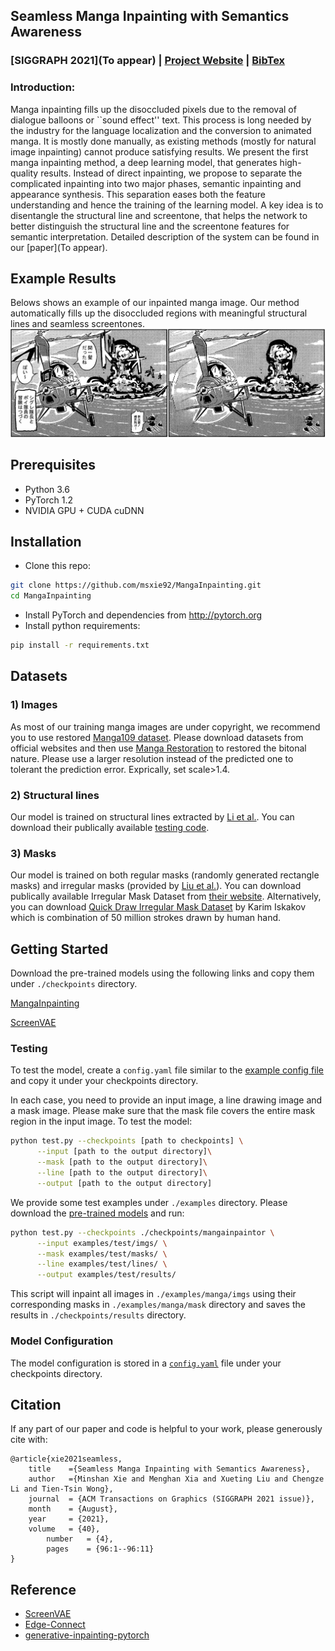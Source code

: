 ## Seamless Manga Inpainting with Semantics Awareness
### [SIGGRAPH 2021](To appear) | [Project Website](https://www.cse.cuhk.edu.hk/~ttwong/papers/mangainpaint/mangainpaint.html) | [BibTex](#citation)

### Introduction:
Manga inpainting fills up the disoccluded pixels due to the removal of dialogue balloons or ``sound effect'' text. This process is long needed by the industry  for the language localization  and the conversion to animated manga. It is mostly done manually, as existing methods (mostly for natural image inpainting) cannot produce satisfying results. 
We present the first manga inpainting method, a deep learning model, that generates high-quality results. Instead of direct inpainting, we propose to separate the complicated inpainting into two major phases, semantic inpainting and appearance synthesis. This separation eases both the feature  understanding and  hence the training of the learning model. A key idea is to disentangle the structural line and screentone, that helps the network to better distinguish the structural line and the screentone features for semantic interpretation. 
Detailed description of the system can be found in our [paper](To appear).

<!-- ------------------------------------------------------------------------------ -->
## Example Results 
Belows shows an example of our inpainted manga image. Our method automatically fills up the disoccluded regions with meaningful structural lines and seamless screentones.
![Example](examples/shegreat_0020.jpg)

<!-- ------------------------------------------------------------------------------ -->
## Prerequisites
- Python 3.6
- PyTorch 1.2
- NVIDIA GPU + CUDA cuDNN

<!-- ------------------------------------------------------------------------------ -->
## Installation
- Clone this repo:
```bash
git clone https://github.com/msxie92/MangaInpainting.git
cd MangaInpainting
```
- Install PyTorch and dependencies from http://pytorch.org
- Install python requirements:
```bash
pip install -r requirements.txt
```

## Datasets
### 1) Images
As most of our training manga images are under copyright, we recommend you to use restored [Manga109 dataset](http://www.manga109.org/en/). 
Please download datasets from official websites and then use [Manga Restoration](https://github.com/msxie92/MangaRestoration) to restored the bitonal nature. 
Please use a larger resolution instead of the predicted one to tolerant the prediction error. Exprically, set scale>1.4. 

### 2) Structural lines
Our model is trained on structural lines extracted by [Li et al.](https://www.cse.cuhk.edu.hk/~ttwong/papers/linelearn/linelearn.html). You can download their publically available [testing code](https://github.com/ljsabc/MangaLineExtraction).

### 3) Masks
Our model is trained on both regular masks (randomly generated rectangle masks) and irregular masks (provided by [Liu et al.](https://arxiv.org/abs/1804.07723)). You can download publically available Irregular Mask Dataset from [their website](http://masc.cs.gmu.edu/wiki/partialconv).
Alternatively, you can download [Quick Draw Irregular Mask Dataset](https://github.com/karfly/qd-imd) by Karim Iskakov which is combination of 50 million strokes drawn by human hand.

## Getting Started
Download the pre-trained models using the following links and copy them under `./checkpoints` directory.

[MangaInpainting](https://drive.google.com/file/d/1YeVwaNfchLhy3lAA7jOLBP-W23onjy8S/view?usp=sharing)

[ScreenVAE](https://drive.google.com/file/d/1QaXqR4KWl_lxntSy32QpQpXb-1-EP7_L/view)

### Testing
To test the model, create a `config.yaml` file similar to the [example config file](config.yml.example) and copy it under your checkpoints directory. 

In each case, you need to provide an input image, a line drawing image and a mask image. Please make sure that the mask file covers the entire mask region in the input image. To test the model:
```bash
python test.py --checkpoints [path to checkpoints] \
      --input [path to the output directory]\
      --mask [path to the output directory]\
      --line [path to the output directory]\
      --output [path to the output directory]
```

We provide some test examples under `./examples` directory. Please download the [pre-trained models](#getting-started) and run:
```bash
python test.py --checkpoints ./checkpoints/mangainpaintor \
      --input examples/test/imgs/ \
      --mask examples/test/masks/ \
      --line examples/test/lines/ \
      --output examples/test/results/
```
This script will inpaint all images in `./examples/manga/imgs` using their corresponding masks in `./examples/manga/mask` directory and saves the results in `./checkpoints/results` directory. 

### Model Configuration
The model configuration is stored in a [`config.yaml`](config.yml.example) file under your checkpoints directory. 

## Citation
If any part of our paper and code is helpful to your work, please generously cite with:

```
@article{xie2021seamless,
	title    ={Seamless Manga Inpainting with Semantics Awareness},
	author   ={Minshan Xie and Menghan Xia and Xueting Liu and Chengze Li and Tien-Tsin Wong},
	journal  = {ACM Transactions on Graphics (SIGGRAPH 2021 issue)},
	month    = {August},
	year     = {2021},
	volume   = {40},
        number   = {4},
        pages    = {96:1--96:11}
}
```

## Reference
- [ScreenVAE](https://github.com/msxie92/ScreenStyle)
- [Edge-Connect](https://github.com/knazeri/edge-connect)
- [generative-inpainting-pytorch](https://github.com/daa233/generative-inpainting-pytorch)
